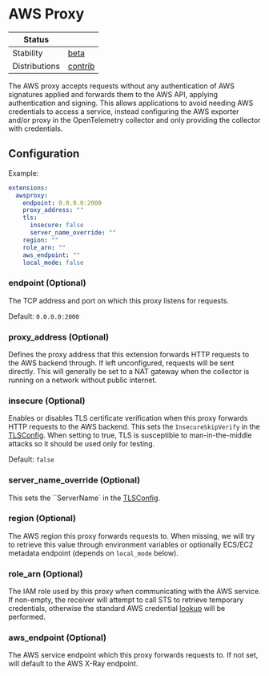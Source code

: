 # AWS Proxy

| Status                   |           |
|--------------------------|-----------|
| Stability                | [beta]    |
| Distributions            | [contrib] |

The AWS proxy accepts requests without any authentication of AWS signatures applied and forwards them to the
AWS API, applying authentication and signing. This allows applications to avoid needing AWS credentials to access
a service, instead configuring the AWS exporter and/or proxy in the OpenTelemetry collector and only providing the
collector with credentials.

## Configuration

Example:

```yaml
extensions:
  awsproxy:
    endpoint: 0.0.0.0:2000
    proxy_address: ""
    tls:
      insecure: false
      server_name_override: ""
    region: ""
    role_arn: ""
    aws_endpoint: ""
    local_mode: false
```

### endpoint (Optional)
The TCP address and port on which this proxy listens for requests.

Default: `0.0.0.0:2000`

### proxy_address (Optional)
Defines the proxy address that this extension forwards HTTP requests to the AWS backend through. If left unconfigured, requests will be sent directly.
This will generally be set to a NAT gateway when the collector is running on a network without public internet.

### insecure (Optional)
Enables or disables TLS certificate verification when this proxy forwards HTTP requests to the AWS backend. This sets the `InsecureSkipVerify` in the [TLSConfig](https://godoc.org/crypto/tls#Config). When setting to true, TLS is susceptible to man-in-the-middle attacks so it should be used only for testing.

Default: `false`

### server_name_override (Optional)
This sets the ``ServerName` in the [TLSConfig](https://godoc.org/crypto/tls#Config).

### region (Optional)
The AWS region this proxy forwards requests to. When missing, we will try to retrieve this value through environment variables or optionally ECS/EC2 metadata endpoint (depends on `local_mode` below).

### role_arn (Optional)
The IAM role used by this proxy when communicating with the AWS service. If non-empty, the receiver will attempt to call STS to retrieve temporary credentials, otherwise the standard AWS credential [lookup](https://docs.aws.amazon.com/sdk-for-go/v1/developer-guide/configuring-sdk.html#specifying-credentials) will be performed.

### aws_endpoint (Optional)
The AWS service endpoint which this proxy forwards requests to. If not set, will default to the AWS X-Ray endpoint.

[beta]:https://github.com/open-telemetry/opentelemetry-collector#beta
[contrib]:https://github.com/open-telemetry/opentelemetry-collector-releases/tree/main/distributions/otelcol-contrib
